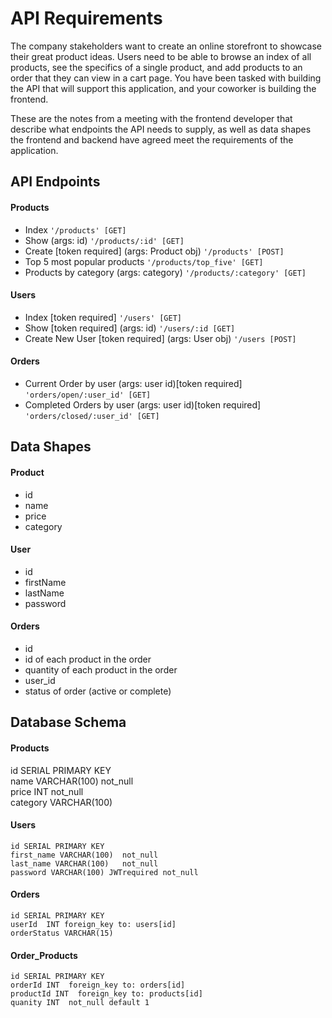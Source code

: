 # API Requirements
The company stakeholders want to create an online storefront to showcase their great product ideas. Users need to be able to browse an index of all products, see the specifics of a single product, and add products to an order that they can view in a cart page. You have been tasked with building the API that will support this application, and your coworker is building the frontend.

These are the notes from a meeting with the frontend developer that describe what endpoints the API needs to supply, as well as data shapes the frontend and backend have agreed meet the requirements of the application. 

## API Endpoints
#### Products
- Index `'/products' [GET]`
- Show  (args: id) `'/products/:id' [GET]`
- Create [token required] (args: Product obj) `'/products' [POST]`
- Top 5 most popular products `'/products/top_five' [GET]`
- Products by category (args: category) `'/products/:category' [GET]`

#### Users
- Index [token required] `'/users' [GET]`
- Show [token required] (args: id)  `'/users/:id [GET]`
- Create New User [token required] (args: User obj) `'/users [POST]`

#### Orders
- Current Order by user (args: user id)[token required] `'orders/open/:user_id' [GET]`
- Completed Orders by user (args: user id)[token required] `'orders/closed/:user_id' [GET]`

## Data Shapes
#### Product
-  id
- name
- price
- category

#### User
- id
- firstName
- lastName
- password

#### Orders
- id
- id of each product in the order
- quantity of each product in the order
- user_id
- status of order (active or complete)

## Database Schema
#### Products

id SERIAL PRIMARY KEY     
name VARCHAR(100)  not_null   
price INT    not_null   
category VARCHAR(100)   

#### Users
```
id SERIAL PRIMARY KEY     
first_name VARCHAR(100)  not_null   
last_name VARCHAR(100)   not_null   
password VARCHAR(100) JWTrequired not_null   
```
#### Orders
```
id SERIAL PRIMARY KEY    
userId  INT foreign_key to: users[id]   
orderStatus VARCHAR(15)   
```
#### Order_Products
```
id SERIAL PRIMARY KEY    
orderId INT  foreign_key to: orders[id]   
productId INT  foreign_key to: products[id]
quanity INT  not_null default 1   
```